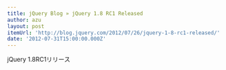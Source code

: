 ```yaml
---
title: jQuery Blog » jQuery 1.8 RC1 Released
author: azu
layout: post
itemUrl: 'http://blog.jquery.com/2012/07/26/jquery-1-8-rc1-released/'
date: '2012-07-31T15:00:00.000Z'
---
```

jQuery 1.8RC1リリース
